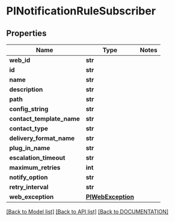# PINotificationRuleSubscriber

## Properties
Name | Type | Notes
------------ | ------------- | -------------
**web_id** | **str**
**id** | **str**
**name** | **str**
**description** | **str**
**path** | **str**
**config_string** | **str**
**contact_template_name** | **str**
**contact_type** | **str**
**delivery_format_name** | **str**
**plug_in_name** | **str**
**escalation_timeout** | **str**
**maximum_retries** | **int**
**notify_option** | **str**
**retry_interval** | **str**
**web_exception** | **[**PIWebException**](../models/PIWebException.md)**

[[Back to Model list]](../../DOCUMENTATION.md#documentation-for-models) [[Back to API list]](../../DOCUMENTATION.md#documentation-for-api-endpoints) [[Back to DOCUMENTATION]](../../DOCUMENTATION.md)
